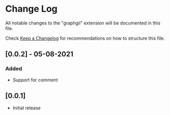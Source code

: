 # Change Log

All notable changes to the "graphgii" extension will be documented in this file.

Check [Keep a Changelog](http://keepachangelog.com/) for recommendations on how to structure this file.



## [0.0.2] - 05-08-2021
### Added
- Support for comment
## [0.0.1]

- Initial release